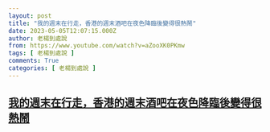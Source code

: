 ```yaml
---
layout: post
title: "我的週末在行走，香港的週末酒吧在夜色降臨後變得很熱鬧"
date: 2023-05-05T12:07:15.000Z
author: 老楊到處說
from: https://www.youtube.com/watch?v=aZooXK0PKmw
tags: [ 老楊到處說 ]
comments: True
categories: [ 老楊到處說 ]
---
```

<!--1683288435000-->
[我的週末在行走，香港的週末酒吧在夜色降臨後變得很熱鬧](https://www.youtube.com/watch?v=aZooXK0PKmw)
------

<div>

</div>
